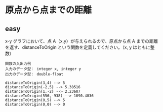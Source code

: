 # 原点から点までの距離
## easy
  x-y グラフにおいて、点 A（x,y）が与えられるので、原点から点 A までの距離を返す、distanceToOrigin という関数を定義してください。（x, y はともに整数）

```
関数の入出力例
入力のデータ型： integer x, integer y
出力のデータ型： double-float

distanceToOrigin(3,4) --> 5
distanceToOrigin(-2,5) --> 5.38516
distanceToOrigin(1,-2) --> 2.23607
distanceToOrigin(556,-938) --> 1090.4036
distanceToOrigin(0,5) --> 5
distanceToOrigin(0,0) --> 0
```